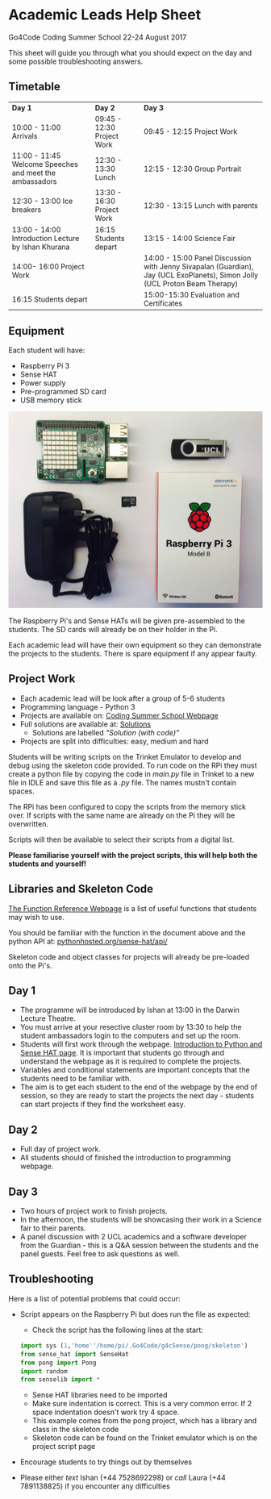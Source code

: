 # Academic Leads Help Sheet
Go4Code Coding Summer School 22-24 August 2017

This sheet will guide you through what you should expect on the day and some possible troubleshooting answers.

## Timetable

<table>

<tr>
  <td> <b>Day 1</b> </td>
  <td> <b>Day 2</b> </td>
  <td> <b>Day 3</b> </td>
</tr>

<tr>
  <td>10:00 - 11:00 Arrivals</td>
  <td>09:45 - 12:30 Project Work</td>
  <td>09:45 - 12:15 Project Work</td>
</tr>

<tr>
  <td>11:00 - 11:45 Welcome Speeches and meet the ambassadors</td>
  <td>12:30 - 13:30 Lunch</td>
  <td>12:15 - 12:30 Group Portrait</td>
</tr>

<tr>
  <td>12:30 - 13:00 Ice breakers</td>
  <td>13:30 - 16:30 Project Work </td>
  <td>12:30 - 13:15 Lunch with parents</td>
</tr>

<tr>
  <td>13:00 - 14:00 Introduction Lecture by Ishan Khurana</td>
  <td>16:15 Students depart</td>
  <td>13:15 - 14:00 Science Fair</td>
</tr>

<tr>
  <td>14:00- 16:00 Project Work</td>
  <td></td>
  <td>14:00 - 15:00 Panel Discussion with Jenny Sivapalan (Guardian), Jay  (UCL ExoPlanets), Simon Jolly (UCL Proton Beam Therapy)</td>
</tr>

<tr>
  <td>16:15 Students depart</td>
  <td></td>
  <td>15:00-15:30 Evaluation and Certificates</td>
</tr>

</table>

## Equipment
Each student will have:
* Raspberry Pi 3
* Sense HAT
* Power supply
* Pre-programmed SD card
* USB memory stick

![Equipment](./media/equipment.jpg)

The Raspberry Pi's and Sense HATs will be given pre-assembled to the students. The SD cards will already be on their holder in the Pi.

Each academic lead will have their own equipment so they can demonstrate the projects to the students. There is spare equipment if any appear faulty.

## Project Work
* Each academic lead will be look after a group of 5-6 students
* Programming language - Python 3
* Projects are available on: [Coding Summer School Webpage](https://codingsummerschool.github.io/codingsummerschool)
* Full solutions are available at: [Solutions](https://codingsummerschool.github.io/codingsummerschool/teachers/trinket_links.html)
  * Solutions are labelled *"Solution (with code)"*
* Projects are split into difficulties: easy, medium and hard

Students will be writing scripts on the Trinket Emulator to develop and debug using the skeleton code provided. To run code on the RPi they must create a python file by copying the code in *main.py* file in Trinket to a new file in IDLE and save this file as a *.py* file. The names mustn't contain spaces.

The RPi has been configured to copy the scripts from the memory stick over. If scripts with the same name are already on the Pi they will be overwritten.

Scripts will then be available to select their scripts from a digital list.

**Please familiarise yourself with the project scripts, this will help both the students and yourself!**

## Libraries and Skeleton Code


[The Function Reference Webpage](https://codingsummerschool.github.io/codingsummerschool/docs/function_reference.html) is a list of useful functions that students may wish to use.

You should be familiar with the function in the document above and the python API at: [pythonhosted.org/sense-hat/api/](https://pythonhosted.org/sense-hat/api/)

Skeleton code and object classes for projects will already be pre-loaded onto the Pi's.

## Day 1
* The programme will be introduced by Ishan at 13:00 in the Darwin Lecture Theatre.
* You must arrive at your resective cluster room by 13:30 to help the student ambassadors login to the computers and set up the room.
* Students will first work through the webpage. [Introduction to Python and Sense HAT page](https://codingsummerschool.github.io/codingsummerschool/docs/SenseHatIntro.html). It is important that students go through and understand the webpage as it is required to complete the projects.
* Variables and conditional statements are important concepts that the students need to be familiar with.
* The aim is to get each student to the end of the webpage by the end of session, so they are ready to start the projects the next day - students can start projects if they find the worksheet easy.

## Day 2
* Full day of project work.
* All students should of finished the introduction to programming webpage.

## Day 3
* Two hours of project work to finish projects.
* In the afternoon, the students will be showcasing their work in a Science fair to their parents.
* A panel discussion with 2 UCL academics and a software developer from the Guardian - this is a Q&A session between the students and the panel guests. Feel free to ask questions as well.


## Troubleshooting
Here is a list of potential problems that could occur:

* Script appears on the Raspberry Pi but does run the file as expected:
  - Check the script has the following lines at the start:

  ```python
  import sys (1,'home''/home/pi/.Go4Code/g4cSense/pong/skeleton')
  from sense_hat import SenseHat
  from pong import Pong
  import random
  from senselib import *
  ```
  - Sense HAT libraries need to be imported
  - Make sure indentation is correct. This is a very common error. If 2 space indentation doesn't work try 4 space.
  - This example comes from the pong project, which has a library and class in the skeleton code
  - Skeleton code can be found on the Trinket emulator which is on the project script page
* Encourage students to try things out by themselves


* Please either *text* Ishan (+44 7528692298) or *call* Laura (+44 7891138825) if you encounter any difficulties

